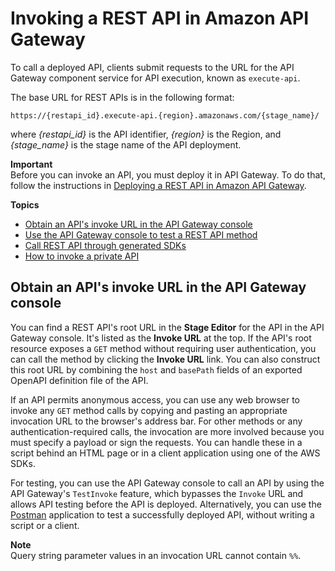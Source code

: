 # Invoking a REST API in Amazon API Gateway<a name="how-to-call-api"></a>

To call a deployed API, clients submit requests to the URL for the API Gateway component service for API execution, known as `execute-api`\.

The base URL for REST APIs is in the following format: 

```
https://{restapi_id}.execute-api.{region}.amazonaws.com/{stage_name}/
```

where *\{restapi\_id\}* is the API identifier, *\{region\}* is the Region, and *\{stage\_name\}* is the stage name of the API deployment\. 

**Important**  
Before you can invoke an API, you must deploy it in API Gateway\. To do that, follow the instructions in [Deploying a REST API in Amazon API Gateway](how-to-deploy-api.md)\. 

**Topics**
+ [Obtain an API's invoke URL in the API Gateway console](#apigateway-how-to-call-rest-api)
+ [Use the API Gateway console to test a REST API method](how-to-test-method.md)
+ [Call REST API through generated SDKs](how-to-call-api-using-generated-sdk.md)
+ [How to invoke a private API](apigateway-private-api-test-invoke-url.md)

## Obtain an API's invoke URL in the API Gateway console<a name="apigateway-how-to-call-rest-api"></a>

You can find a REST API's root URL in the **Stage Editor** for the API in the API Gateway console\. It's listed as the **Invoke URL** at the top\. If the API's root resource exposes a `GET` method without requiring user authentication, you can call the method by clicking the **Invoke URL** link\. You can also construct this root URL by combining the `host` and `basePath` fields of an exported OpenAPI definition file of the API\. 

If an API permits anonymous access, you can use any web browser to invoke any `GET` method calls by copying and pasting an appropriate invocation URL to the browser's address bar\. For other methods or any authentication\-required calls, the invocation are more involved because you must specify a payload or sign the requests\. You can handle these in a script behind an HTML page or in a client application using one of the AWS SDKs\.

For testing, you can use the API Gateway console to call an API by using the API Gateway's `TestInvoke` feature, which bypasses the `Invoke` URL and allows API testing before the API is deployed\. Alternatively, you can use the [Postman](http://www.postman.com/) application to test a successfully deployed API, without writing a script or a client\.

**Note**  
 Query string parameter values in an invocation URL cannot contain `%%`\. 